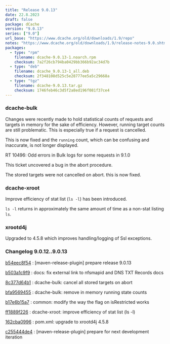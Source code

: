```yaml
---
title: "Release 9.0.13"
date: 22.8.2023
draft: false
package: dCache
version: "9.0.13"
series: ["9.0"]
url_base: "https://www.dcache.org/old/downloads/1.9/repo"
notes: "https://www.dcache.org/old/downloads/1.9/release-notes-9.0.shtml"
packages:
  - type: "rpm"
    filename: dcache-9.0.13-1.noarch.rpm
    checksum: 7a2f26cb794ba0429bb366b92ac34d7b
  - type: "deb"
    filename: dcache_9.0.13-1_all.deb
    checksum: 2f348108d525c5e28777ee5a5c29668a
  - type: "tgz"
    filename: dcache-9.0.13.tar.gz
    checksum: 1746feb46c3d5f2a8ed196f081f37ce4
---
```


### dcache-bulk


Changes were recently made to hold statistical
counts of requests and targets in memory for
the sake of efficiency. However, running target
counts are still problematic. This is
especially true if a request is cancelled.

This is now fixed and the `running` count, which can be confusing
and inaccurate, is not longer displayed.


RT 10496: Odd errors in Bulk logs for some requests in 9.1.0

This ticket uncovered a bug in the abort procedure.

The stored targets were not cancelled  on abort. this is now fixed.

### dcache-xroot

 Improve efficiency of stat list (`ls -l`) has been introduced.

`ls -l` returns in approximately the
same amount of time as a non-stat listing
`ls`.

### xrootd4j

Upgraded to 4.5.8 which improves handling/logging of Ssl exceptions. 



### Changelog 9.0.12..9.0.13

<!-- git log 9.0.12..9.0.13 -no-merges -format='[%h](https://github.com/dcache/dcache/commit/%H)%n:   %s%n' -->

[b54eec8f54](https://github.com/dcache/dcache/commit/b54eec8f54b2a2ce930df692518a5cf520f9b9b7)
:   [maven-release-plugin] prepare release 9.0.13

[b503a1c9f9](https://github.com/dcache/dcache/commit/b503a1c9f96863196b608b1529af70def5a66998)
:   docs: fix external link to nfsmapid and DNS TXT Records docs

[8c377d64b1](https://github.com/dcache/dcache/commit/8c377d64b140176db5c7ed573de70b3fe1eea84c)
:   dcache-bulk:  cancel all stored targets on abort

[bfa9569455](https://github.com/dcache/dcache/commit/bfa9569455af04907371697c0e2748f8f2ab7219)
:   dcache-bulk:  remove in memory running state counts

[b17e6b15a7](https://github.com/dcache/dcache/commit/b17e6b15a75fe1c477fefc188ee60dc2aa70a8b4)
:   common:  modify the way the flag on isRestricted works

[ff1889f226](https://github.com/dcache/dcache/commit/ff1889f2267fb947531ace5eb622d02c3a5af110)
:   dcache-xroot:  improve efficiency of stat list (ls -l)

[162cba0996](https://github.com/dcache/dcache/commit/162cba09967b88866c7124b17b1db8b94325904b)
:   pom.xml:  upgrade to xrootd4j 4.5.8

[c255444de4](https://github.com/dcache/dcache/commit/c255444de43b86c8a4f06f653b7a1d78922cf68a)
:   [maven-release-plugin] prepare for next development iteration

